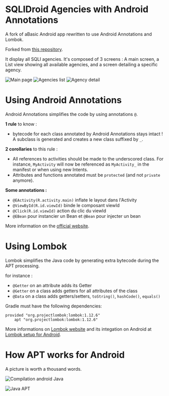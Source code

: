 # SQLIDroid Agencies with Android Annotations

A fork of aBasic Android app rewritten to use Android Annotations and Lombok.

Forked from [this repository](https://github.com/sqli-nantes/sqlidroid-agencies).

It display all SQLI agencies.
It's composed of 3 screens : A main screen, a List view showing all available agencies, and a screen detailing a specific agency.

![Main page](docs/screenshot1.jpg "Main page")
![Agencies list](docs/screenshot2.jpg "Agencies list")
![Agency detail](docs/screenshot3.jpg "Agency detail")

# Using Android Annotations

Android Annotations simplifies the code by using annotations `@`.

**1 rule** to know :
 * bytecode for each class annotated by Android Annotations stays intact ! A subclass is generated and creates a new class suffixed by `_`.

**2 corollaries** to this rule :
 * All references to activities should be made to the underscored class. For instance, `MyActivity` will now be referenced as `MyActivity_` in the manifest or when using new Intents.
 * Attributes and functions annotated must be `protected` (and not `private` anymore).

**Some annotations :**

  * `@EActivity(R.activity.main)` inflate le layout dans l'Activity
  * `@ViewById(R.id.viewId)` binde le composant viewId
  * `@Click(R.id.viewId)` action du clic du viewId
  * `@EBean` pour instancier un Bean et `@Bean` pour injecter un bean

More information on the [official website](http://androidannotations.org/).

# Using Lombok

Lombok simplifies the Java code by generating extra bytecode during the APT processing.

for instance :
 * `@Getter` on an attribute adds its Getter
 * `@Getter` on a class adds getters for all attributes of the class
 * `@Data` on a class adds getters/setters, `toString()`, `hashCode()`, `equals()`


Gradle must have the following dependencies:

```
provided "org.projectlombok:lombok:1.12.6"
	apt "org.projectlombok:lombok:1.12.6"
```

More informations on [Lombok website](https://projectlombok.org) and its integation on Android at [Lombok setup for Android](https://projectlombok.org/setup/android.html).

# How APT works for Android
A picture is worth a thousand words.

![Compilation android Java](docs/compilation_android_java.png)

![Java APT](docs/java_apt.png)
